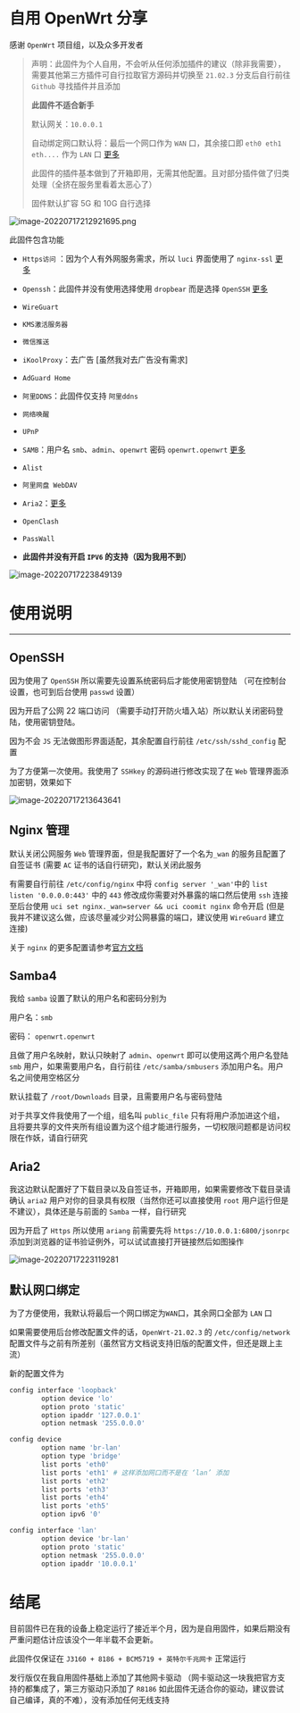 # 自用 OpenWrt 分享

感谢 `OpenWrt` 项目组，以及众多开发者

> 声明：此固件为个人自用，不会听从任何添加插件的建议（除非我需要），需要其他第三方插件可自行拉取官方源码并切换至 `21.02.3` 分支后自行前往 `Github` 寻找插件并且添加
>
> **此固件不适合新手**
>
> 默认网关：`10.0.0.1`
>
> 自动绑定网口默认将：最后一个网口作为 `WAN` 口，其余接口即 `eth0 eth1 eth....` 作为 `LAN` 口 [更多](#默认网口绑定)
>
> 此固件的插件基本做到了开箱即用，无需其他配置。且对部分插件做了归类处理（全挤在服务里看着太恶心了）
>
> 固件默认扩容 5G 和 10G 自行选择

![image-20220717212921695.png](https://github.com/Cookiemon18/OpenWrt/blob/IMAGE/image-20220717212921695.png)

此固件包含功能

+ `Https访问` ：因为个人有外网服务需求，所以 `luci` 界面使用了 `nginx-ssl` [更多](#Nginx-管理)

+ `Openssh`：此固件并没有使用选择使用 `dropbear` 而是选择 `OpenSSH` [更多](#OpenSSH)

+ `WireGuart`

+ `KMS激活服务器`

+ `微信推送`

+ `iKoolProxy`：去广告 [虽然我对去广告没有需求]

+ `AdGuard Home`

+ `阿里DDNS`：此固件仅支持 `阿里ddns`

+ `网络唤醒`

+ `UPnP`

+ `SAMB`：用户名 `smb`、`admin`、`openwrt` 密码 `openwrt.openwrt` [更多](#Samba4)

+ `Alist`

+ `阿里网盘 WebDAV`

+ `Aria2`：[更多](#Aria2)

+ `OpenClash`

+ `PassWall`

+ **此固件并没有开启 `IPV6` 的支持（因为我用不到）**

![image-20220717223849139](https://github.com/Cookiemon18/OpenWrt/blob/IMAGE/image-20220717223849139.png)

# 使用说明

----

## OpenSSH

因为使用了 `OpenSSH` 所以需要先设置系统密码后才能使用密钥登陆 （可在控制台设置，也可到后台使用 `passwd` 设置）

因为开启了公网 22 端口访问 （需要手动打开防火墙入站）所以默认关闭密码登陆，使用密钥登陆。

因为不会 `JS` 无法做图形界面适配，其余配置自行前往 `/etc/ssh/sshd_config` 配置

为了方便第一次使用。我使用了 `SSHkey` 的源码进行修改实现了在 `Web` 管理界面添加密钥，效果如下

![image-20220717213643641](https://github.com/Cookiemon18/OpenWrt/blob/IMAGE/image-20220717213643641.png)

## Nginx 管理

默认关闭公网服务 `Web` 管理界面，但是我配置好了一个名为`_wan` 的服务且配置了自签证书 (需要 `AC` 证书的话自行研究)，默认关闭此服务

有需要自行前往 `/etc/config/nginx` 中将 `config server '_wan'`中的 `list listen '0.0.0.0:443'` 中的 `443` 修改成你需要对外暴露的端口然后使用 `ssh` 连接至后台使用 `uci set nginx._wan=server && uci coomit nginx` 命令开启 (但是我并不建议这么做，应该尽量减少对公网暴露的端口，建议使用 `WireGuard` 建立连接)

关于 `nginx` 的更多配置请参考[官方文档](https://openwrt.org/docs/guide-user/services/webserver/nginx)

## Samba4

我给 `samba` 设置了默认的用户名和密码分别为 

用户名：`smb` 

密码： `openwrt.openwrt`

且做了用户名映射，默认只映射了 `admin`、`openwrt` 即可以使用这两个用户名登陆 `smb` 用户，如果需要用户名，自行前往 `/etc/samba/smbusers` 添加用户名。用户名之间使用空格区分

默认挂载了 `/root/Downloads` 目录，且需要用户名与密码登陆

对于共享文件我使用了一个组，组名叫 `public_file` 只有将用户添加进这个组，且将要共享的文件夹所有组设置为这个组才能进行服务，一切权限问题都是访问权限在作妖，请自行研究

## Aria2

我这边默认配置好了下载目录以及自签证书，开箱即用，如果需要修改下载目录请确认 `aria2` 用户对你的目录具有权限（当然你还可以直接使用 `root` 用户运行但是不建议），具体还是与前面的 `Samba` 一样，自行研究

因为开启了 `Https` 所以使用 `ariang` 前需要先将 `https://10.0.0.1:6800/jsonrpc` 添加到浏览器的证书验证例外，可以试试直接打开链接然后如图操作

![image-20220717223119281](https://github.com/Cookiemon18/OpenWrt/blob/IMAGE/image-20220717223119281.png)

## 默认网口绑定

为了方便使用，我默认将最后一个网口绑定为`WAN`口，其余网口全部为 `LAN` 口

如果需要使用后台修改配置文件的话，`OpenWrt-21.02.3` 的 `/etc/config/network` 配置文件与之前有所差别（虽然官方文档说支持旧版的配置文件，但还是跟上主流）

新的配置文件为

``````bash
config interface 'loopback'
        option device 'lo'
        option proto 'static'
        option ipaddr '127.0.0.1'
        option netmask '255.0.0.0'

config device
        option name 'br-lan'
        option type 'bridge'
        list ports 'eth0' 
        list ports 'eth1' # 这样添加网口而不是在 ‘lan’ 添加
        list ports 'eth2'
        list ports 'eth3'
        list ports 'eth4'
        list ports 'eth5'
        option ipv6 '0'

config interface 'lan'
        option device 'br-lan'
        option proto 'static'
        option netmask '255.0.0.0'
        option ipaddr '10.0.0.1'

``````

# 结尾

目前固件已在我的设备上稳定运行了接近半个月，因为是自用固件，如果后期没有严重问题估计应该没个一年半载不会更新。

此固件仅保证在 `J3160 + 8186 + BCM5719 + 英特尔千兆网卡` 正常运行

发行版仅在我自用固件基础上添加了其他网卡驱动 （网卡驱动这一块我把官方支持的都集成了，第三方驱动只添加了 `R8186` 如此固件无适合你的驱动，建议尝试自己编译，真的不难），没有添加任何无线支持

